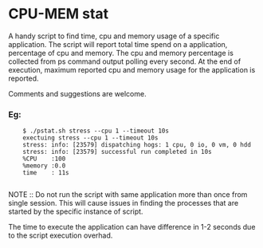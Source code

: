 # CPU-MEM stat

A handy script to find time, cpu and memory usage of a specific application.
The script will report total time spend on a application, percentage of cpu
and memory. The cpu and memory percentage is collected from ps command output
polling every second. At the end of execution, maximum reported cpu and memory
usage for the application is reported.

Comments and suggestions are welcome.

### Eg:
```
    $ ./pstat.sh stress --cpu 1 --timeout 10s
    exectuing stress --cpu 1 --timeout 10s
    stress: info: [23579] dispatching hogs: 1 cpu, 0 io, 0 vm, 0 hdd
    stress: info: [23579] successful run completed in 10s
    %CPU    :100
    %memory :0.0
    time    : 11s
    
```

NOTE :: Do not run the script with same application more than once from single
session. This will cause issues in finding the processes that are started by
the specific instance of script.

The time to execute the application can have difference in 1-2 seconds due to
 the script execution overhad.
